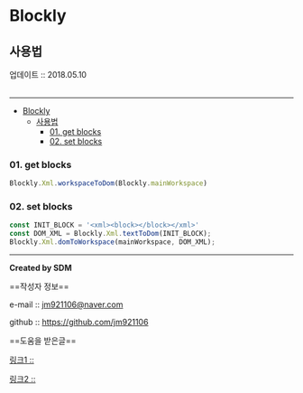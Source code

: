
# Blockly
## 사용법
<div class="pull-right">  업데이트 :: 2018.05.10 </div><br>

---

<!-- @import "[TOC]" {cmd="toc" depthFrom=1 depthTo=6 orderedList=false} -->
<!-- code_chunk_output -->

* [Blockly](#blockly)
	* [사용법](#사용법)
		* [01. get blocks](#01-get-blocks)
		* [02. set blocks](#02-set-blocks)

<!-- /code_chunk_output -->

### 01. get blocks

```js
Blockly.Xml.workspaceToDom(Blockly.mainWorkspace)
```

### 02. set blocks

```js
const INIT_BLOCK = '<xml><block></block></xml>'
const DOM_XML = Blockly.Xml.textToDom(INIT_BLOCK);
Blockly.Xml.domToWorkspace(mainWorkspace, DOM_XML);
```


---

**Created by SDM**

==작성자 정보==

e-mail :: jm921106@naver.com

github :: https://github.com/jm921106

==도움을 받은글==

[링크1 :: ]()

[링크2 :: ]()
